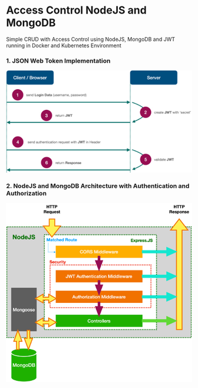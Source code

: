 # Access Control NodeJS and MongoDB
Simple CRUD with Access Control using NodeJS, MongoDB and JWT running in Docker and Kubernetes Environment

### 1. JSON Web Token Implementation
![alt text](https://github.com/masardon/access_control-node-devops/blob/main/images/jwt_arch.jpg "JWT Implementation")

### 2. NodeJS and MongoDB Architecture with Authentication and Authorization
![alt text](https://github.com/masardon/access_control-node-devops/blob/main/images/nodejs_arch.jpg "AA Architecture")
